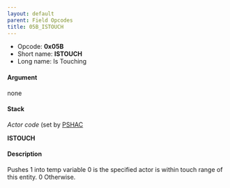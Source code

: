 ```yaml
---
layout: default
parent: Field Opcodes
title: 05B_ISTOUCH
---
```


-   Opcode: **0x05B**
-   Short name: **ISTOUCH**
-   Long name: Is Touching

#### Argument

none

#### Stack

  
*Actor code* (set by [PSHAC](013_PSHAC)

**ISTOUCH**

#### Description

Pushes 1 into temp variable 0 is the specified actor is within touch range of this entity. 0 Otherwise.
